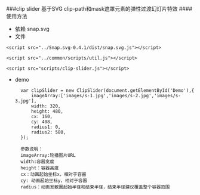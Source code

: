###clip slider
基于SVG clip-path和mask遮罩元素的弹性过渡幻灯片特效
####使用方法
- 依赖
snap.svg
- 文件

`<script src="../Snap.svg-0.4.1/dist/snap.svg.js"></script>`

`<script src="../common/scripts/util.js"></script>`

`<script src="scripts/clip-slider.js"></script>`

- demo

        var clipSlider = new ClipSlider(document.getElementById('Demo'),{
            imageArray:['images/s-1.jpg','images/s-2.jpg','images/s-3.jpg'],
            width: 320,
            height: 480,
            cx: 160,
            cy: 408,
            radius1: 0,
            radius2: 580,
        });

        参数说明：
        imageArray:轮播图片URL
        width:容器宽度
        height：容器高度
        cx：动画起始坐标x，相对于容器
        cy: 动画起始坐标y，相对于容器
        radius：动画发散圈起始半径和结束半径，结束半径建议覆盖整个容器范围
